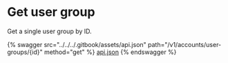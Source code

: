 # Get user group

Get a single user group by ID.

{% swagger src="../../../.gitbook/assets/api.json" path="/v1/accounts/user-groups/{id}" method="get" %}
[api.json](../../../.gitbook/assets/api.json)
{% endswagger %}
